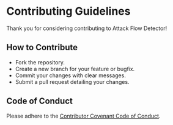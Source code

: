 # Contributing Guidelines

Thank you for considering contributing to Attack Flow Detector!

## How to Contribute

- Fork the repository.
- Create a new branch for your feature or bugfix.
- Commit your changes with clear messages.
- Submit a pull request detailing your changes.

## Code of Conduct

Please adhere to the [Contributor Covenant Code of Conduct](https://www.contributor-covenant.org/version/2/0/code_of_conduct/).
